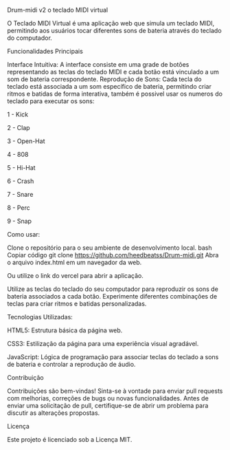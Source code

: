 Drum-midi v2 o teclado MIDI virtual

O Teclado MIDI Virtual é uma aplicação web que simula um teclado MIDI, permitindo aos usuários tocar diferentes sons de bateria através do teclado do computador.

Funcionalidades Principais

Interface Intuitiva: A interface consiste em uma grade de botões representando as teclas do teclado MIDI e cada botão está vinculado a um som de bateria correspondente.
Reprodução de Sons: Cada tecla do teclado está associada a um som específico de bateria, permitindo criar ritmos e batidas de forma interativa, também é possivel usar os numeros do teclado para executar os sons:

1 - Kick  

2 - Clap

3 - Open-Hat

4 - 808

5 - Hi-Hat

6 -  Crash

7 - Snare

8 - Perc 

9 - Snap

Como usar:

Clone o repositório para o seu ambiente de desenvolvimento local.
bash
Copiar código
git clone https://github.com/heedbeatss/Drum-midi.git
Abra o arquivo index.html em um navegador da web.

Ou utilize o link do vercel para abrir a aplicação.

Utilize as teclas do teclado do seu computador para reproduzir os sons de bateria associados a cada botão.
Experimente diferentes combinações de teclas para criar ritmos e batidas personalizadas.

Tecnologias Utilizadas:

HTML5: Estrutura básica da página web.

CSS3: Estilização da página para uma experiência visual agradável.

JavaScript: Lógica de programação para associar teclas do teclado a sons de bateria e controlar a reprodução de áudio.

Contribuição

Contribuições são bem-vindas! Sinta-se à vontade para enviar pull requests com melhorias, correções de bugs ou novas funcionalidades. Antes de enviar uma solicitação de pull, certifique-se de abrir um problema para discutir as alterações propostas.

Licença

Este projeto é licenciado sob a Licença MIT.
